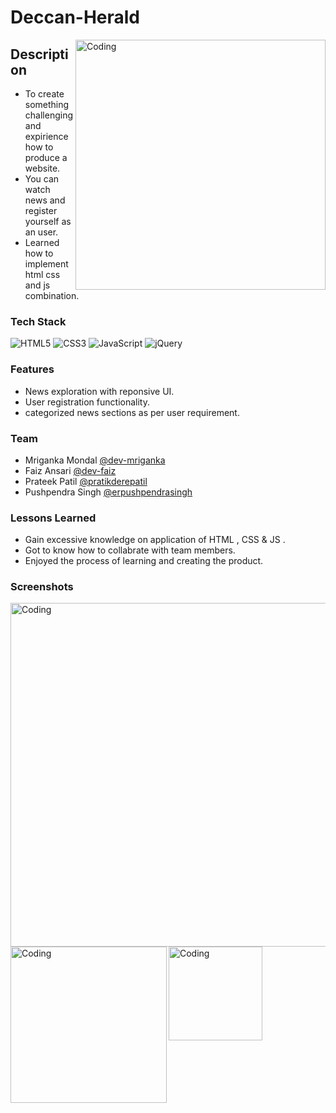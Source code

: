 # Deccan-Herald


<img align="right" alt="Coding" width="400" src="https://github.com/Dev-Mriganka/Deccan-Herald/blob/main/DH.jpg">


## Description





- To create something challenging and expirience how to produce a website.
- You can watch news and register yourself as an user.
- Learned how to implement html css and js combination.

### Tech Stack


![HTML5](https://img.shields.io/badge/html5-%23E34F26.svg?style=for-the-badge&logo=html5&logoColor=white)
![CSS3](https://img.shields.io/badge/css3-%231572B6.svg?style=for-the-badge&logo=css3&logoColor=white)
![JavaScript](https://img.shields.io/badge/javascript-%23323330.svg?style=for-the-badge&logo=javascript&logoColor=%23F7DF1E)
![jQuery](https://img.shields.io/badge/jquery-%230769AD.svg?style=for-the-badge&logo=jquery&logoColor=white)


### Features 

- News exploration with reponsive UI.
- User registration functionality.
- categorized news sections as per user requirement.

### Team 

- Mriganka Mondal   [@dev-mriganka](https://www.github.com/Dev-Mriganka)
- Faiz Ansari       [@dev-faiz]( https://github.com/dev-faiz)
- Prateek Patil     [@pratikderepatil](https://github.com/pratikderepatil)                                                 
- Pushpendra Singh  [@erpushpendrasingh]( https://github.com/erpushpendrasingh)

### Lessons Learned

- Gain excessive knowledge on application of HTML , CSS & JS .
- Got to know how to collabrate with team members.
- Enjoyed the process of learning and creating the product.


### Screenshots
<img align="left" alt="Coding" width="550" src="https://github.com/Dev-Mriganka/Deccan-Herald/blob/main/DH-L.png">
<img align="left" alt="Coding" width="250" src="https://github.com/Dev-Mriganka/Deccan-Herald/blob/main/DH-T.png">
<img align="left" alt="Coding" width="150" src="https://github.com/Dev-Mriganka/Deccan-Herald/blob/main/DH-M.png">


---



